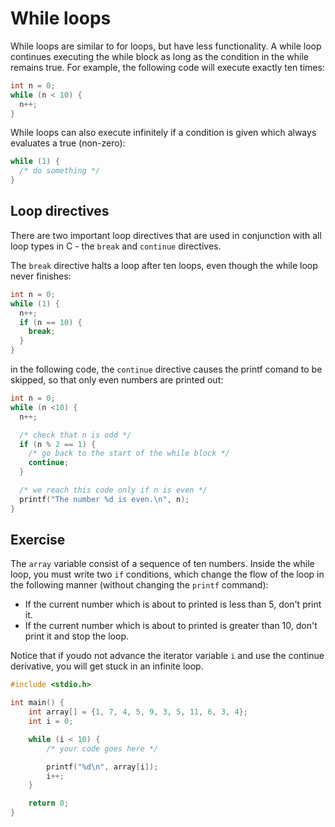 # While loops

While loops are similar to for loops, but have less functionality. A while loop continues executing the while block as long as the condition in the while remains true. For example, the following code will execute exactly ten times:

```c 
int n = 0;
while (n < 10) {
  n++;
}
```

While loops can also execute infinitely if a condition is given which always evaluates a true (non-zero):

```c 
while (1) {
  /* do something */
}
```

## Loop directives

There are two important loop directives that are used in conjunction with all loop types in C - the `break` and `continue` directives.

The `break` directive halts a loop after ten loops, even though the while loop never finishes:

```c 
int n = 0;
while (1) {
  n++;
  if (n == 10) {
    break;
  }
}
```

in the following code, the `continue` directive causes the printf comand to be skipped, so that only even numbers are printed out:

```c 
int n = 0;
while (n <10) {
  n++;

  /* check that n is odd */
  if (n % 2 == 1) {
    /* go back to the start of the while block */
    continue;
  }

  /* we reach this code only if n is even */
  printf("The number %d is even.\n", n);
}
```

## Exercise

The `array` variable consist of a sequence of ten numbers. Inside the while loop, you must write two `if` conditions, which change the flow of the loop in the following manner (without changing the `printf` command):

* If the current number which is about to printed is less than 5, don't print it.
* If the current number which is about to printed is greater than 10, don't print it and stop the loop.

Notice that if youdo not advance the iterator variable `i` and use the continue derivative, you will get stuck in an infinite loop.

```c 
#include <stdio.h>

int main() {
    int array[] = {1, 7, 4, 5, 9, 3, 5, 11, 6, 3, 4};
    int i = 0;

    while (i < 10) {
        /* your code goes here */

        printf("%d\n", array[i]);
        i++;
    }

    return 0;
}
```

